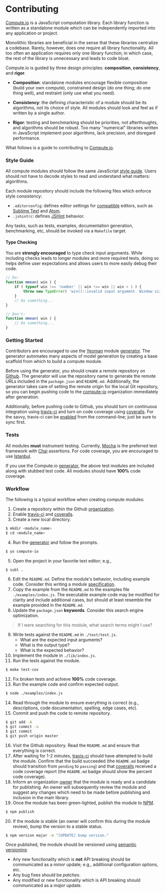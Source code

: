 Contributing
============

[Compute.io](https://github.com/compute-io) is a JavaScript computation library. Each library function is written as a standalone module which can be independently imported into any application or project.

Monolithic libraries are beneficial in the sense that these libraries centralize a codebase. Rarely, however, does one require all library functionality. All too often an application requires only one library function; in which case, the rest of the library is unnecessary and leads to code bloat.

Compute.io is guided by three design principles: __composition__, __consistency__, and __rigor__.

* 	__Composition__: standalone modules encourage flexible composition (build your own compute), constrained design (do one thing; do one thing well), and restraint (only use what you need).

*	__Consistency__: the defining characteristic of a module should be its algorithms, not its choice of style. All modules should look and feel as if written by a single author.

*	__Rigor__: testing and benchmarking should be priorities, not afterthoughts, and algorithms should be robust. Too many "numerical" libraries written in JavaScript implement poor algorithms, lack precision, and disregard performance.

What follows is a guide to contributing to [Compute.io](https://github.com/compute-io).


### Style Guide

All compute modules should follow the same JavaScript [style guide](https://github.com/kgryte/javascript-style-guide). Users should not have to decode styles to read and understand what matters: algorithms.

Each module repository should include the following files which enforce style consistency:

*	`.editorconfig`: defines editor settings for [compatible](http://editorconfig.org/#download) editors, such as [Sublime Text](http://www.sublimetext.com/) and [Atom](https://atom.io/).
*	`.jshintrc`: defines [JSHint](http://www.jshint.com/docs/) behavior.

Any tasks, such as tests, examples, documentation generation, benchmarking, etc, should be invoked via a `Makefile` target.


#### Type Checking

You are __strongly encouraged__ to type check input arguments. While including checks leads to longer modules and more required tests, doing so helps define user expectations and allows users to more easily debug their code.

``` javascript
// Do:
function mmean( win ) {
	if ( typeof win !== 'number' || win !== win || win < 1 ) {
		throw new TypeError( 'win()::invalid input argument. Window size must be a positive integer.')
	}
	// Do something...
}

// Don't:
function mmean( win ) {
	// Do something...
}
```


### Getting Started

Contributors are encouraged to use the [Yeoman](http://yeoman.io/) module [generator](https://github.com/compute-io/generator-compute-io). The generator automates many aspects of model generation by creating a base scaffold from which to build a compute module.

Before using the generator, you should create a remote repository on [Github](https://github.com/compute-io). The generator will use the repository name to generate the remote URLs included in the `package.json` and `README.md`. Additionally, the generator takes care of setting the remote origin for the local Git repository, so you can begin pushing code to the [compute-io](https://github.com/compute-io) organization immediately after generation.

Additionally, before pushing code to Github, you should turn on continuous integration using [travis-ci](https://travis-ci.org/) and turn on code coverage using [coveralls](https://coveralls.io/). For the savvy, travis-ci can be [enabled](https://github.com/travis-ci/travis.rb#enable) from the command-line; just be sure to sync first.


### Tests

All modules __must__ instrument testing. Currently, [Mocha](http://visionmedia.github.io/mocha) is the preferred test framework with [Chai](http://chaijs.com) assertions. For code coverage, you are encouraged to use [Istanbul](https://github.com/gotwarlost/istanbul).

If you use the Compute.io [generator](https://github.com/compute-io/generator-compute-io), the above test modules are included along with stubbed test code. All modules should have __100%__ code coverage.


### Workflow

The following is a typical workflow when creating compute modules:

1. 	Create a repository within the Github [organization](https://github.com/compute-io/).
2. 	Enable [travis-ci](https://travis-ci.org/) and [coveralls](https://coveralls.io/).
3. 	Create a new local directory.
``` bash
$ mkdir <module_name>
$ cd <module_name>
```
4. 	Run the [generator](https://github.com/compute-io/generator-compute-io) and follow the prompts.
``` bash
$ yo compute-io
```
5. 	Open the project in your favorite text editor; e.g.,
``` bash
$ subl .
```
6. 	Edit the `README.md`. Define the module's behavior, including example code. Consider this writing a module [specification](http://www.joelonsoftware.com/articles/fog0000000036.html).
7. 	Copy the example from the `README.md` to the examples file `./examples/index.js`. The executable example code may be modified for clarity and include additional cases, but should at least resemble the example provided in the `README.md`.
8. 	Update the `package.json` __keywords__. Consider this search engine optimization.
> If I were searching for this module, what search terms might I use?
9. 	Write tests against the `README.md` in `./test/test.js`.
	* 	What are the expected input arguments? 
	*	What is the output type?
	*	What is the expected behavior?
10. Implement the module in `./lib/index.js`.
11. Run the tests against the module.
``` bash
$ make test-cov
```
12. Fix broken tests and achieve __100%__ code coverage.
13. Run the example code and confirm expected output.
``` bash
$ node ./examples/index.js
```
14. Read through the module to ensure everything is correct (e.g., descriptions, code documentation, spelling, edge cases, etc).
15. Commit and push the code to remote repository.
``` bash
$ git add -A
$ git commit -a
$ git commit
$ git push origin master
```
16. Visit the Github repository. Read the `README.md` and ensure that everything is correct.
17. After waiting for 1-2 minutes, [travis-ci](https://travis-ci.org/) should have attempted to build the module. Confirm that the build succeeded (the `README.md` badge should transition from `pending` to `passing`) and that [coveralls](https://coveralls.io/) received a code coverage report (the `README.md` badge should show the percent code coverage).
18. Inform an organization [owner](https://github.com/kgryte) that the module is ready and a candidate for publishing. An owner will subsequently review the module and suggest any changes which need to be made before publishing and inclusion in the main library.
19. Once the module has been green-lighted, publish the module to [NPM](https://npmjs.org).
``` bash
$ npm publish
```
20. If the module is stable (an owner will confirm this during the module review), bump the version to a stable status.
``` bash
$ npm version major -m "[UPDATE] bump version."
```

Once published, the module should be versioned using [semantic versioning](http://semver.org/).
*	Any new functionality which is __not__ API breaking should be communicated as a *minor* update; e.g., additional configuration options, etc.
*	Any bug fixes should be *patches*.
*	Any modified or new functionality which is API breaking should communicated as a *major* update.
